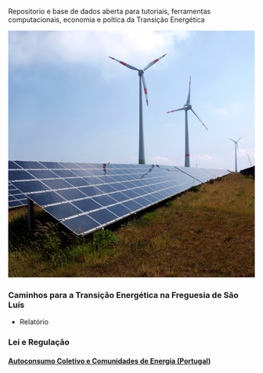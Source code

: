 
<!-- # Energy Commons -->
<!--  **Tools and Information Database for the science, engineering, economics and politics of the Energy Transition** -->

<!--Repository and open database for tutorials, computational tools, software implementions, technical documents, research papers, books and articles on the various aspects of the ongoing energy transition.-->

Repositorio e base de dados aberta para tutoriais, ferramentas computacionais, economia e poltica da Transição Energética

![imagem](Schneebergerhof_01.jpg "titulo")


 <!--## The politics of Energy  -->
### Caminhos para a Transição Energética na Freguesia de São Luís

* Relatório

### Lei e Regulação

#### [Autoconsumo Coletivo e Comunidades de Energia (Portugal)](Law.md)


<!--## Science and Engineering-->

<!--## Software and Programming-->


